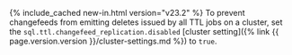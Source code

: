 {% include_cached new-in.html version="v23.2" %} To prevent changefeeds from emitting deletes issued by all TTL jobs on a cluster, set the `sql.ttl.changefeed_replication.disabled` [cluster setting]({% link {{ page.version.version }}/cluster-settings.md %}) to `true`.